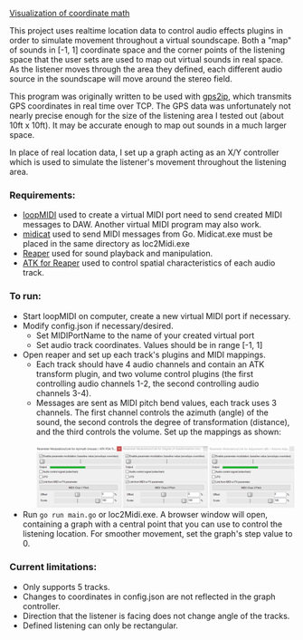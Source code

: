 [Visualization of coordinate math](https://www.desmos.com/calculator/qzcw2goadz)

This project uses realtime location data to control audio effects plugins in order to simulate movement throughout a virtual soundscape.
Both a "map" of sounds in [-1, 1] coordinate space and the corner points of the listening space that the user sets are used to map out virtual sounds in real space. As the listener moves through the area they defined, each different audio source in the soundscape will move around the stereo field.

This program was originally written to be used with [gps2ip](http://www.capsicumdreams.com/gps2ip/), which transmits GPS coordinates in real time over TCP. The GPS data was unfortunately not nearly precise enough for the size of the listening area I tested out (about 10ft x 10ft). It may be accurate enough to map out sounds in a much larger space.

In place of real location data, I set up a graph acting as an X/Y controller which is used to simulate the listener's movement throughout the listening area.


### Requirements:
 - [loopMIDI](https://www.tobias-erichsen.de/software/loopmidi.html)
   used to create a virtual MIDI port need to send created MIDI messages to DAW. Another virtual MIDI program may also work.
 - [midicat](https://github.com/gomidi/midicat)
   used to send MIDI messages from Go. Midicat.exe must be placed in the same directory as loc2Midi.exe
 - [Reaper](http://reaper.fm/)
   used for sound playback and manipulation.
 - [ATK for Reaper](https://www.ambisonictoolkit.net/documentation/reaper/)
   used to control spatial characteristics of each audio track.

### To run:
 - Start loopMIDI on computer, create a new virtual MIDI port if necessary.
 - Modify config.json if necessary/desired.
   - Set MIDIPortName to the name of your created virtual port
   - Set audio track coordinates. Values should be in range [-1, 1]
 - Open reaper and set up each track's plugins and MIDI mappings.
   - Each track should have 4 audio channels and contain an ATK transform plugin, and two volume control plugins (the first controlling audio channels 1-2, the second controlling audio channels 3-4).
   - Messages are sent as MIDI pitch bend values, each track uses 3 channels. The first channel controls the azimuth (angle) of the sound, the second controls the degree of transformation (distance), and the third controls the volume. Set up the mappings as shown: <br><br> 
   ![there should be an image here](VST_MIDIMappings.png)
 - Run ```go run main.go``` or loc2Midi.exe. A browser window will open, containing a graph with a central point that you can use to control the listening location. For smoother movement, set the graph's step value to 0.

### Current limitations:
 - Only supports 5 tracks.
 - Changes to coordinates in config.json are not reflected in the graph controller.
 - Direction that the listener is facing does not change angle of the tracks.
 - Defined listening can only be rectangular.